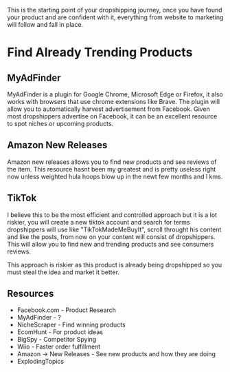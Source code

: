 This is the starting point of your dropshipping journey, once you have found your product and are confident with it, everything from website to marketing will follow and fall in place.
# Find Already Trending Products

## MyAdFinder

MyAdFinder is a plugin for Google Chrome, Microsoft Edge or Firefox, it also works with browsers that use chrome extensions like Brave. The plugin will allow you to automatically harvest advertisement from Facebook. Given most dropshippers advertise on Facebook, it can be an excellent resource to spot niches or upcoming products.

## Amazon New Releases

Amazon new releases allows you to find new products and see reviews of the item. This resource hasnt been my greatest and is pretty useless right now unless weighted hula hoops blow up in the newt few months and I kms.

## TikTok

I believe this to be the most efficient and controlled approach but it is a lot riskier, you will create a new tiktok account and search for terms dropshippers will use like "TikTokMadeMeBuyIt", scroll throught his content and like the posts, from now on your content will consist of dropshippers. This will allow you to find new and trending products and see consumers reviews.

This approach is riskier as this product is already being dropshipped so you must steal the idea and market it better.


## Resources
- Facebook.com - Product Research
- MyAdFinder - ?
- NicheScraper - Find winning products
- EcomHunt - For product ideas
- BigSpy - Competitor Spying
- Wiio - Faster order fulfillment
- Amazon -> New Releases - See new products and how they are doing
- ExplodingTopics